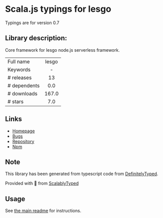 
# Scala.js typings for lesgo

Typings are for version 0.7

## Library description:
Core framework for lesgo node.js serverless framework.

|                    |                 |
| ------------------ | :-------------: |
| Full name          | lesgo |
| Keywords           | - |
| # releases         | 13 |
| # dependents       | 0.0 |
| # downloads        | 167.0 |
| # stars            | 7.0 |

## Links
- [Homepage](https://github.com/reflex-media/lesgo-framework#readme)
- [Bugs](https://github.com/reflex-media/lesgo-framework/issues)
- [Repository](https://github.com/reflex-media/lesgo-framework)
- [Npm](https://www.npmjs.com/package/lesgo)
    


## Note
This library has been generated from typescript code from [DefinitelyTyped](https://definitelytyped.org).

Provided with :purple_heart: from [ScalablyTyped](https://github.com/oyvindberg/ScalablyTyped)

## Usage
See [the main readme](../../readme.md) for instructions.


